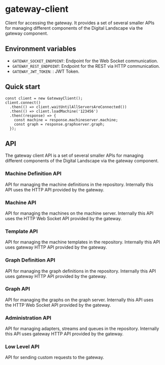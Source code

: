 # gateway-client

Client for accessing the gateway. It provides a set of several smaller APIs for managing different components of the Digital Landscape via the gateway component.

## Environment variables

* `GATEWAY_SOCKET_ENDPOINT`: Endpoint for the Web Socket communication.
* `GATEWAY_REST_ENDPOINT`: Endpoint for the REST via HTTP communication.
* `GATEWAY_JWT_TOKEN`: : JWT Token.

## Quick start

```
const client = new GatewayClient();
client.connect()
  .then(() => client.waitUntilAllServersAreConnected())
  .then(() => client.loadMachine('123456')
  .then((response) => {
    const machine = response.machineserver.machine;
    const graph = response.graphserver.graph;
  });
```

## API

The gateway client API is a set of several smaller APIs for managing different components of the Digital Landscape via the gateway component.

### Machine Definition API

API for managing the machine definitions in the repository. Internally this API uses the HTTP API provided by the gateway.

### Machine API

API for managing the machines on the machine server. Internally this API uses the HTTP Web Socket API provided by the gateway.

### Template API

API for managing the machine templates in the repository. Internally this API uses gateway HTTP API provided by the gateway.

### Graph Definition API

API for managing the graph definitions in the repository. Internally this API uses gateway HTTP API provided by the gateway.

### Graph API

API for managing the graphs on the graph server. Internally this API uses the HTTP Web Socket API provided by the gateway.

### Administration API

API for managing adapters, streams and queues in the repository. Internally this API uses gateway HTTP API provided by the gateway.

### Low Level API

API for sending custom requests to the gateway.
